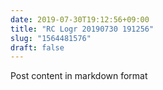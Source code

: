 ```yaml
---
date: 2019-07-30T19:12:56+09:00
title: "RC Logr 20190730 191256"
slug: "1564481576"
draft: false
---
```


Post content in markdown format
